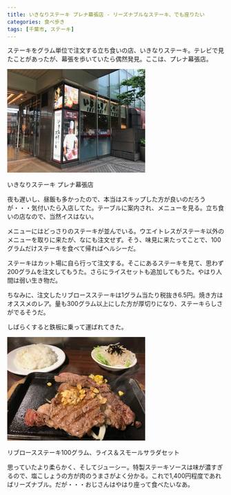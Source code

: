 ```yaml
---
title: いきなりステーキ プレナ幕張店 - リーズナブルなステーキ、でも座りたい
categories: 食べ歩き
tags: [千葉市, ステーキ]
---
```


ステーキをグラム単位で注文する立ち食いの店、いきなりステーキ。テレビで見たことがあったが、幕張を歩いていたら偶然発見。ここは、プレナ幕張店。

<div class="post-img">
<a href="/assets/images/20170529a/IMG_0951.jpg">
<img src="/assets/images/20170529a/IMG_0951.jpg" width="320px">
</a>
<p>いきなりステーキ プレナ幕張店</p>
</div>

夜も遅いし、昼飯も多かったので、本当はスキップした方が良いのだろうが・・・気付いたら入店してた。テーブルに案内され、メニューを見る。立ち食いの店なので、当然イスはない。

メニューにはどっさりのステーキが並んでいる。ウエイトレスがステーキ以外のメニューを取りに来たが、なにも注文せず。そう、味見に来たってことで、100グラムだけステーキを食べて帰ればヘルシーだ。

ステーキはカット場に自ら行って注文する。そこにあるステーキを見て、思わず200グラムを注文してもうた。さらにライスセットも追加してもうた。やはり人間は弱い生き物だ。

ちなみに、注文したリブロースステーキは1グラム当たり税抜き6.5円。焼き方はオススメのレア。量も300グラム以上にした方が厚切りになり、ステーキらしさがでるそうだ。

しばらくすると鉄板に乗って運ばれてきた。

<div class="post-img">
<a href="/assets/images/20170529a/IMG_0939.jpg">
<img src="/assets/images/20170529a/IMG_0939.jpg" width="320px">
</a>
<p>リブロースステーキ100グラム、ライス＆スモールサラダセット</p>
</div>

思っていたより柔らかく、そしてジューシー。特製ステーキソースは味が濃すぎるので、塩こしょうの方が肉のうまさがよく分かる。これで1,400円程度であればリーズナブル。だが・・・おじさんはやはり座って食べたいなあ。
